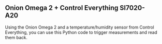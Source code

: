 ## Onion Omega 2 + Control Everything SI7020-A20

Using the Onion Omega 2 and a temperature/humidity sensor from Control Everything, you can use this Python code to trigger measurements and read them back.

